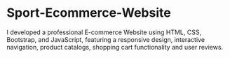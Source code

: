# Sport-Ecommerce-Website
I developed a professional E-commerce Website using HTML, CSS, Bootstrap, and JavaScript, featuring a responsive design, interactive navigation, product catalogs, shopping cart functionality and user reviews.
